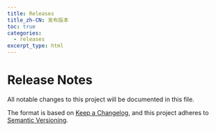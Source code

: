 ```yaml
---
title: Releases
title_zh-CN: 发布版本
toc: true
categories:
  - releases
excerpt_type: html
---
```


# Release Notes

All notable changes to this project will be documented in this file.

The format is based on [Keep a Changelog](https://keepachangelog.com/en/1.0.0/),
and this project adheres to [Semantic Versioning](https://semver.org/spec/v2.0.0.html).

<ReleaseNotes />
